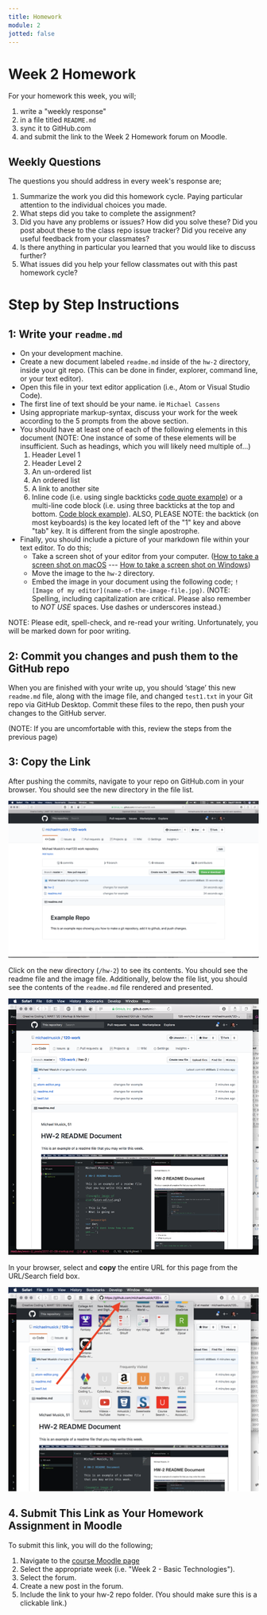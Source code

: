 ```yaml
---
title: Homework
module: 2
jotted: false
---
```


# Week 2 Homework

For your homework this week, you will;

1. write a "weekly response"
2. in a file titled `README.md`
3. sync it to GitHub.com
4. and submit the link to the Week 2 Homework forum on Moodle.

## Weekly Questions

The questions you should address in every week's response are;

1. Summarize the work you did this homework cycle. Paying particular attention to the individual choices you made.
2. What steps did you take to complete the assignment?
3. Did you have any problems or issues? How did you solve these? Did you post about these to the class repo issue tracker? Did you receive any useful feedback from your classmates?
4. Is there anything in particular you learned that you would like to discuss further?
5. What issues did you help your fellow classmates out with this past homework cycle?

# Step by Step Instructions

## 1: Write your `readme.md`

- On your development machine.
- Create a new document labeled `readme.md` inside of the `hw-2` directory, inside your git repo. (This can be done in finder, explorer, command line, or your text editor).
- Open this file in your text editor application (i.e., Atom or Visual Studio Code).
- The first line of text should be your name. ie `Michael Cassens`
- Using appropriate markup-syntax, discuss your work for the week according to the 5 prompts from the above section.
- You should have at least one of each of the following elements in this document (NOTE: One instance of some of these elements will be insufficient. Such as headings, which you will likely need multiple of...)
    1. Header Level 1
    2. Header Level 2
    3. An un-ordered list
    4. An ordered list
    5. A link to another site
    6. Inline code (i.e. using single backticks [code quote example](https://help.github.com/articles/basic-writing-and-formatting-syntax/#quoting-code)) or a multi-line code block (i.e. using three backticks at the top and bottom. [Code block example](https://help.github.com/articles/creating-and-highlighting-code-blocks/)). ALSO, PLEASE NOTE: the backtick (on most keyboards) is the key located left of the "1" key and above "tab" key. It is different from the single apostrophe.
- Finally, you should include a picture of your markdown file within your text editor. To do this;
	- Take a screen shot of your editor from your computer. ([How to take a screen shot on macOS](https://support.apple.com/en-us/HT201361) --- [How to take a screen shot on Windows](https://www.cnet.com/how-to/how-to-take-a-screenshot-in-any-version-of-windows/))
	- Move the image to the `hw-2` directory.
	- Embed the image in your document using the following code; `![Image of my editor](name-of-the-image-file.jpg)`. (NOTE: Spelling, including capitalization are critical. Please also remember to _NOT USE_ spaces. Use dashes or underscores instead.)

NOTE: Please edit, spell-check, and re-read your writing. Unfortunately, you will be marked down for poor writing.

## 2: Commit you changes and push them to the GitHub repo

When you are finished with your write up, you should ‘stage’ this new `readme.md` file, along with the image file, and changed `test1.txt` in your Git repo via GitHub Desktop. Commit these files to the repo, then push your changes to the GitHub server.

(NOTE: If you are uncomfortable with this, review the steps from the previous page)

## 3: Copy the Link

After pushing the commits, navigate to your repo on GitHub.com in your browser. You should see the new directory in the file list.

![New Repo Dir Example](../imgs/newRepoDir.png)

Click on the new directory (`/hw-2`) to see its contents. You should see the readme file and the image file. Additionally, below the file list, you should see the contents of the `readme.md` file rendered and presented.

![Example of HW 2 on GitHub](../imgs/exampleHW2.png)

In your browser, select and **copy** the entire URL for this page from the URL/Search field box.

![URL Field Box](../imgs/browserURLSelect.png)


## 4. Submit This Link as Your Homework Assignment in Moodle

To submit this link, you will do the following;

1. Navigate to the [course Moodle page ](https://moodle.umt.edu/course/view.php?id=20155)
2. Select the appropriate week (i.e. "Week 2 - Basic Technologies").
3. Select the forum.
4. Create a new post in the forum.
5. Include the link to your hw-2 repo folder. (You should make sure this is a clickable link.)
